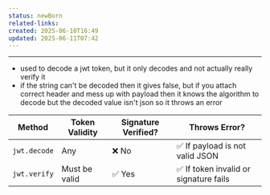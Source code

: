 ```yaml
---
status: newBorn
related-links: 
created: 2025-06-10T16:49
updated: 2025-06-11T07:42
---
```

---

- used to decode a jwt token, but it only decodes and not actually really verify it
- if the string can't be decoded then it gives false, but if you attach correct header and mess up with payload then it knows the algorithm to decode but the decoded value isn't json so it throws an error

|Method|Token Validity|Signature Verified?|Throws Error?|
|---|---|---|---|
|`jwt.decode`|Any|❌ No|✅ If payload is not valid JSON|
|`jwt.verify`|Must be valid|✅ Yes|✅ If token invalid or signature fails|